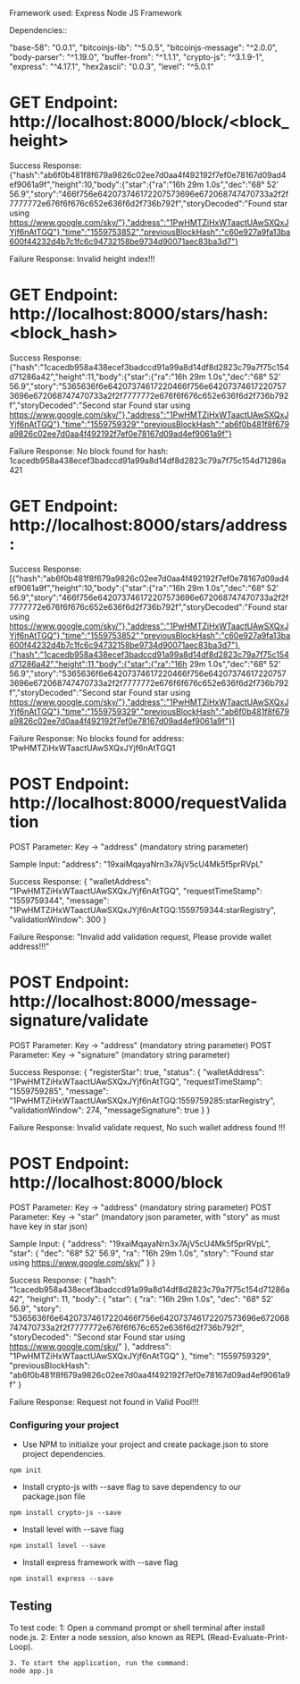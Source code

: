 Framework used: Express Node JS Framework

Dependencies::

"base-58": "0.0.1",
"bitcoinjs-lib": "^5.0.5",
"bitcoinjs-message": "^2.0.0",
"body-parser": "^1.19.0",
"buffer-from": "^1.1.1",
"crypto-js": "^3.1.9-1",
"express": "^4.17.1",
"hex2ascii": "0.0.3",
"level": "^5.0.1"

# GET Endpoint: http://localhost:8000/block/<block_height>

Success Response:
{"hash":"ab6f0b481f8f679a9826c02ee7d0aa4f492192f7ef0e78167d09ad4ef9061a9f","height":10,"body":{"star":{"ra":"16h 29m 1.0s","dec":"68° 52' 56.9","story":"466f756e642073746172207573696e672068747470733a2f2f7777772e676f6f676c652e636f6d2f736b792f","storyDecoded":"Found star using https://www.google.com/sky/"},"address":"1PwHMTZiHxWTaactUAwSXQxJYjf6nAtTGQ"},"time":"1559753852","previousBlockHash":"c60e927a9fa13ba600f44232d4b7c1fc6c94732158be9734d90071aec83ba3d7"}

Failure Response:
Invalid height index!!!

# GET Endpoint: http://localhost:8000/stars/hash:<block_hash>

Success Response:
{"hash":"1cacedb958a438ecef3badccd91a99a8d14df8d2823c79a7f75c154d71286a42","height":11,"body":{"star":{"ra":"16h 29m 1.0s","dec":"68° 52' 56.9","story":"5365636f6e64207374617220466f756e642073746172207573696e672068747470733a2f2f7777772e676f6f676c652e636f6d2f736b792f","storyDecoded":"Second star Found star using https://www.google.com/sky/"},"address":"1PwHMTZiHxWTaactUAwSXQxJYjf6nAtTGQ"},"time":"1559759329","previousBlockHash":"ab6f0b481f8f679a9826c02ee7d0aa4f492192f7ef0e78167d09ad4ef9061a9f"}

Failure Response:
No block found for hash: 1cacedb958a438ecef3badccd91a99a8d14df8d2823c79a7f75c154d71286a421

# GET Endpoint: http://localhost:8000/stars/address:<walletAddress>

Success Response:
[{"hash":"ab6f0b481f8f679a9826c02ee7d0aa4f492192f7ef0e78167d09ad4ef9061a9f","height":10,"body":{"star":{"ra":"16h 29m 1.0s","dec":"68° 52' 56.9","story":"466f756e642073746172207573696e672068747470733a2f2f7777772e676f6f676c652e636f6d2f736b792f","storyDecoded":"Found star using https://www.google.com/sky/"},"address":"1PwHMTZiHxWTaactUAwSXQxJYjf6nAtTGQ"},"time":"1559753852","previousBlockHash":"c60e927a9fa13ba600f44232d4b7c1fc6c94732158be9734d90071aec83ba3d7"},{"hash":"1cacedb958a438ecef3badccd91a99a8d14df8d2823c79a7f75c154d71286a42","height":11,"body":{"star":{"ra":"16h 29m 1.0s","dec":"68° 52' 56.9","story":"5365636f6e64207374617220466f756e642073746172207573696e672068747470733a2f2f7777772e676f6f676c652e636f6d2f736b792f","storyDecoded":"Second star Found star using https://www.google.com/sky/"},"address":"1PwHMTZiHxWTaactUAwSXQxJYjf6nAtTGQ"},"time":"1559759329","previousBlockHash":"ab6f0b481f8f679a9826c02ee7d0aa4f492192f7ef0e78167d09ad4ef9061a9f"}]

Failure Response:
No blocks found for address: 1PwHMTZiHxWTaactUAwSXQxJYjf6nAtTGQ1

# POST Endpoint: http://localhost:8000/requestValidation

POST Parameter: Key -> "address" (mandatory string parameter)

Sample Input:
"address": "19xaiMqayaNrn3x7AjV5cU4Mk5f5prRVpL"

Success Response:
{
    "walletAddress": "1PwHMTZiHxWTaactUAwSXQxJYjf6nAtTGQ",
    "requestTimeStamp": "1559759344",
    "message": "1PwHMTZiHxWTaactUAwSXQxJYjf6nAtTGQ:1559759344:starRegistry",
    "validationWindow": 300
}

Failure Response:
"Invalid add validation request, Please provide wallet address!!!"


# POST Endpoint: http://localhost:8000/message-signature/validate

POST Parameter: Key -> "address" (mandatory string parameter)
POST Parameter: Key -> "signature" (mandatory string parameter)

Success Response:
{
    "registerStar": true,
    "status": {
        "walletAddress": "1PwHMTZiHxWTaactUAwSXQxJYjf6nAtTGQ",
        "requestTimeStamp": "1559759285",
        "message": "1PwHMTZiHxWTaactUAwSXQxJYjf6nAtTGQ:1559759285:starRegistry",
        "validationWindow": 274,
        "messageSignature": true
    }
}

Failure Response:
Invalid validate request, No such wallet address found !!!

# POST Endpoint: http://localhost:8000/block

POST Parameter: Key -> "address" (mandatory string parameter)
POST Parameter: Key -> "star" (mandatory json parameter, with "story" as must have key in star json)

Sample Input:
{
"address": "19xaiMqayaNrn3x7AjV5cU4Mk5f5prRVpL",
    "star": {
            "dec": "68° 52' 56.9",
            "ra": "16h 29m 1.0s",
            "story": "Found star using https://www.google.com/sky/"
        }
}

Success Response:
{
    "hash": "1cacedb958a438ecef3badccd91a99a8d14df8d2823c79a7f75c154d71286a42",
    "height": 11,
    "body": {
        "star": {
            "ra": "16h 29m 1.0s",
            "dec": "68° 52' 56.9",
            "story": "5365636f6e64207374617220466f756e642073746172207573696e672068747470733a2f2f7777772e676f6f676c652e636f6d2f736b792f",
            "storyDecoded": "Second star Found star using https://www.google.com/sky/"
        },
        "address": "1PwHMTZiHxWTaactUAwSXQxJYjf6nAtTGQ"
    },
    "time": "1559759329",
    "previousBlockHash": "ab6f0b481f8f679a9826c02ee7d0aa4f492192f7ef0e78167d09ad4ef9061a9f"
}

Failure Response:
Request not found in Valid Pool!!!

### Configuring your project

- Use NPM to initialize your project and create package.json to store project dependencies.

```
npm init
```

- Install crypto-js with --save flag to save dependency to our package.json file

```
npm install crypto-js --save
```

- Install level with --save flag

```
npm install level --save
```

- Install express framework with --save flag

```
npm install express --save
```

## Testing

To test code:
1: Open a command prompt or shell terminal after install node.js.
2: Enter a node session, also known as REPL (Read-Evaluate-Print-Loop).

```
3. To start the application, run the command:
node app.js
```